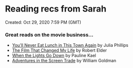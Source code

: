 # Reading recs from Sarah

Created: Oct 29, 2020 7:59 PM (GMT)

### Great reads on the movie business...

- [You'll Never Eat Lunch in This Town Again](https://www.amazon.com/Youll-Never-Lunch-This-Again/dp/0399590900) by Julia Phillips
- [The Film That Changed My Life](notiondev://www.amazon.com/Film-That-Changed-Life-Epiphanies/dp/1556528256/ref=sr_1_2) by Robert Elder
- [When the Lights Go Down](https://www.amazon.com/When-Lights-Down-Pauline-Kael/dp/0030425115/ref=sr_1_1) by Pauline Kael
- [Adventures in the Screen Trade](https://www.amazon.com/Adventures-Screen-Trade-Hollywood-Screenwriting/dp/0446391174/ref=sr_1_2) by William Goldman